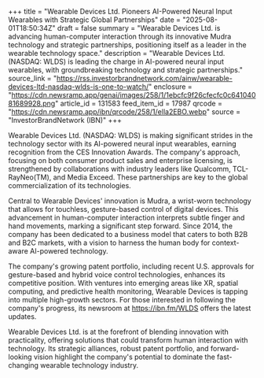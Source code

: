 +++
title = "Wearable Devices Ltd. Pioneers AI-Powered Neural Input Wearables with Strategic Global Partnerships"
date = "2025-08-01T18:50:34Z"
draft = false
summary = "Wearable Devices Ltd. is advancing human-computer interaction through its innovative Mudra technology and strategic partnerships, positioning itself as a leader in the wearable technology space."
description = "Wearable Devices Ltd. (NASDAQ: WLDS) is leading the charge in AI-powered neural input wearables, with groundbreaking technology and strategic partnerships."
source_link = "https://rss.investorbrandnetwork.com/ainw/wearable-devices-ltd-nasdaq-wlds-is-one-to-watch/"
enclosure = "https://cdn.newsramp.app/genai/images/258/1/1ebcfc9f26cfecfc0c64104081689928.png"
article_id = 131583
feed_item_id = 17987
qrcode = "https://cdn.newsramp.app/ibn/qrcode/258/1/ella2EBO.webp"
source = "InvestorBrandNetwork (IBN)"
+++

<p>Wearable Devices Ltd. (NASDAQ: WLDS) is making significant strides in the technology sector with its AI-powered neural input wearables, earning recognition from the CES Innovation Awards. The company's approach, focusing on both consumer product sales and enterprise licensing, is strengthened by collaborations with industry leaders like Qualcomm, TCL-RayNeo(TM), and Media Exceed. These partnerships are key to the global commercialization of its technologies.</p><p>Central to Wearable Devices' innovation is Mudra, a wrist-worn technology that allows for touchless, gesture-based control of digital devices. This advancement in human-computer interaction interprets subtle finger and hand movements, marking a significant step forward. Since 2014, the company has been dedicated to a business model that caters to both B2B and B2C markets, with a vision to harness the human body for context-aware AI-powered technology.</p><p>The company's growing patent portfolio, including recent U.S. approvals for gesture-based and hybrid voice control technologies, enhances its competitive position. With ventures into emerging areas like XR, spatial computing, and predictive health monitoring, Wearable Devices is tapping into multiple high-growth sectors. For those interested in following the company's progress, its newsroom at <a href='https://ibn.fm/WLDS' rel='nofollow' target='_blank'>https://ibn.fm/WLDS</a> offers the latest updates.</p><p>Wearable Devices Ltd. is at the forefront of blending innovation with practicality, offering solutions that could transform human interaction with technology. Its strategic alliances, robust patent portfolio, and forward-looking vision highlight the company's potential to dominate the fast-changing wearable technology industry.</p>